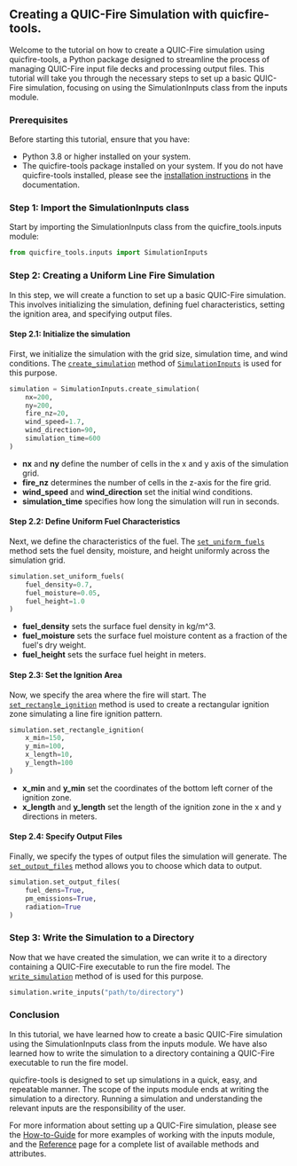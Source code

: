## Creating a QUIC-Fire Simulation with quicfire-tools.

Welcome to the tutorial on how to create a QUIC-Fire simulation using quicfire-tools, a Python package designed to
streamline the process of managing QUIC-Fire input file decks and processing output files. This tutorial will take you
through the necessary steps to set up a basic QUIC-Fire simulation, focusing on using the SimulationInputs class from
the inputs module.

### Prerequisites

Before starting this tutorial, ensure that you have:

- Python 3.8 or higher installed on your system.
- The quicfire-tools package installed on your system. If you do not have quicfire-tools installed, please see the
  [installation instructions](index.md#installation) in the documentation.

### Step 1: Import the SimulationInputs class

Start by importing the SimulationInputs class from the quicfire_tools.inputs module:

```python
from quicfire_tools.inputs import SimulationInputs
```

### Step 2: Creating a Uniform Line Fire Simulation

In this step, we will create a function to set up a basic QUIC-Fire simulation. This involves initializing the
simulation, defining fuel characteristics, setting the ignition area, and specifying output files.

#### Step 2.1: Initialize the simulation

First, we initialize the simulation with the grid size, simulation time, and wind conditions. The
[`create_simulation`](reference.md#quicfire_tools.inputs.SimulationInputs.create_simulation) method of
[`SimulationInputs`](reference.md#quicfire_tools.inputs.SimulationInputs) is used for this purpose.

```python
simulation = SimulationInputs.create_simulation(
    nx=200,
    ny=200,
    fire_nz=20,
    wind_speed=1.7,
    wind_direction=90,
    simulation_time=600
)
```


- **nx** and **ny** define the number of cells in the x and y axis of the simulation grid.
- **fire_nz** determines the number of cells in the z-axis for the fire grid.
- **wind_speed** and **wind_direction** set the initial wind conditions.
- **simulation_time** specifies how long the simulation will run in seconds.

#### Step 2.2: Define Uniform Fuel Characteristics

Next, we define the characteristics of the fuel. The [`set_uniform_fuels`](reference.md#quicfire_tools.inputs.SimulationInputs.set_uniform_fuels)
method sets the fuel density, moisture, and height uniformly across the simulation grid.

```python
simulation.set_uniform_fuels(
    fuel_density=0.7,
    fuel_moisture=0.05,
    fuel_height=1.0
)
```

- **fuel_density** sets the surface fuel density in kg/m^3.
- **fuel_moisture** sets the surface fuel moisture content as a fraction of the fuel's dry weight.
- **fuel_height** sets the surface fuel height in meters.

#### Step 2.3: Set the Ignition Area

Now, we specify the area where the fire will start. The [`set_rectangle_ignition`](reference.md#quicfire_tools.inputs.SimulationInputs.set_rectangle_ignition)
method is used to create a rectangular ignition zone simulating a line fire ignition pattern.

```python
simulation.set_rectangle_ignition(
    x_min=150,
    y_min=100,
    x_length=10,
    y_length=100
)
```

- **x_min** and **y_min** set the coordinates of the bottom left corner of the ignition zone.
- **x_length** and **y_length** set the length of the ignition zone in the x and y directions in meters.

#### Step 2.4: Specify Output Files

Finally, we specify the types of output files the simulation will generate.
The [`set_output_files`](reference.md#quicfire_tools.inputs.SimulationInputs.set_output_files)
method allows you to choose which data to output.

```python
simulation.set_output_files(
    fuel_dens=True,
    pm_emissions=True,
    radiation=True
)
```

### Step 3: Write the Simulation to a Directory

Now that we have created the simulation, we can write it to a directory containing a QUIC-Fire executable to run the
fire model.
The [`write_simulation`](reference.md#quicfire_tools.inputs.SimulationInputs.write_simulation)
method of is used for this purpose.

```python
simulation.write_inputs("path/to/directory")
```

### Conclusion

In this tutorial, we have learned how to create a basic QUIC-Fire simulation using the SimulationInputs class from the
inputs module. We have also learned how to write the simulation to a directory containing a QUIC-Fire executable to run
the fire model.

quicfire-tools is designed to set up simulations in a quick, easy, and repeatable manner. The scope of the inputs module
ends at writing the simulation to a directory. Running a simulation and understanding the relevant inputs are the
responsibility of the user.

For more information about setting up a QUIC-Fire simulation, please see the [How-to-Guide](how-to-guides.md)
for more examples of working with the inputs module,
and the [Reference](reference.md#quicfire_tools.inputs) page for a complete list of available methods and attributes.

